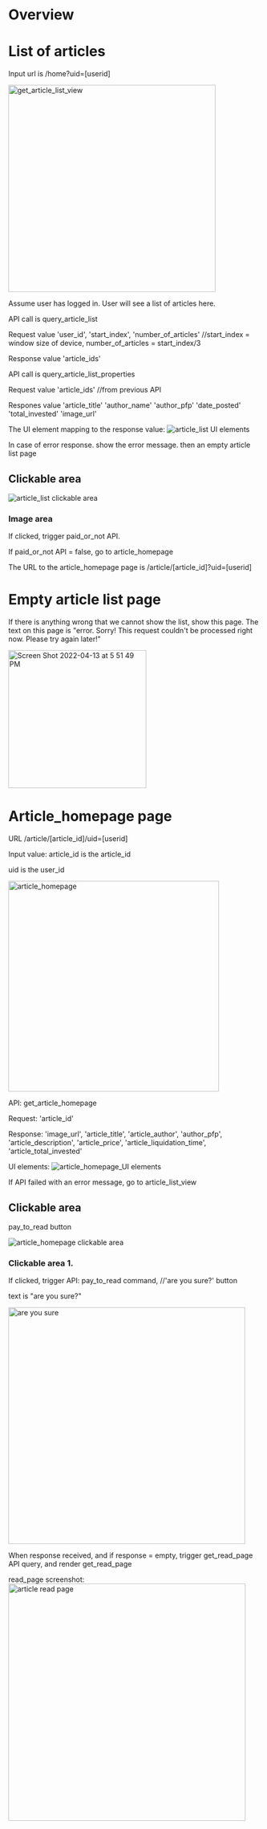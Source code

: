# Overview

# List of articles
Input url is /home?uid=[userid]

<img width="413" alt="get_article_list_view" src="https://user-images.githubusercontent.com/17632589/163287942-eb1ba918-756d-40c2-9fe5-b5de84098d96.png">

Assume user has logged in. User will see a list of articles here.

API call is 
query_article_list

Request value 'user_id', 'start_index', 'number_of_articles' //start_index = window size of device, number_of_articles = start_index/3

Response value 'article_ids' 

API call is 
query_article_list_properties

Request value 'article_ids' //from previous API

Respones value 'article_title' 'author_name' 'author_pfp' 'date_posted' 'total_invested' 'image_url'

The UI element mapping to the response value:
![article_list UI elements](https://user-images.githubusercontent.com/17632589/163289703-5ac353a4-500d-46f1-8f96-edb3b9fd318b.jpeg)


In case of error response. show the error message. then an empty article list page

## Clickable area 
![article_list clickable area](https://user-images.githubusercontent.com/17632589/163292189-bd1755cd-507e-416e-82f9-39ab6716466b.jpeg)

### Image area

If clicked, trigger paid_or_not API. 

If paid_or_not API = false, go to article_homepage

The URL to the article_homepage page is /article/[article_id]?uid=[userid]


# Empty article list page
If there is anything wrong that we cannot show the list, show this page.
The text on this page is "error. Sorry! This request couldn't be processed right now. Please try again later!"

<img width="275" alt="Screen Shot 2022-04-13 at 5 51 49 PM" src="https://user-images.githubusercontent.com/17632589/163292806-a1798f1e-9a38-4741-809a-b0535c8c3a1c.png">

# Article_homepage page

URL /article/[article_id]/uid=[userid]

Input value: article_id is the article_id

uid is the user_id

<img width="420" alt="article_homepage" src="https://user-images.githubusercontent.com/17632589/163291830-904ef29a-4128-4152-8253-59ae128daf44.png">

API: get_article_homepage

Request: 'article_id'

Response: 'image_url', 'article_title', 'article_author', 'author_pfp', 'article_description', 'article_price', 'article_liquidation_time', 'article_total_invested'

UI elements:
![article_homepage_UI elements](https://user-images.githubusercontent.com/17632589/163291846-afc8f054-d6a8-4df5-a4af-35cab5fea582.jpeg)


If API failed with an error message, go to article_list_view


## Clickable area

pay_to_read button

![article_homepage clickable area](https://user-images.githubusercontent.com/17632589/163291842-b3e7c0a0-3e47-478c-bee2-d3bfd2d5ba58.jpeg)


### Clickable area 1.
If clicked, trigger API: pay_to_read command, 
//'are you sure?' button

text is "are you sure?"

<img width="472" alt="are you sure" src="https://user-images.githubusercontent.com/17632589/163291813-0111bf74-5b2d-4a7b-b678-10e393be5a26.png">

When response received, and if response = empty, trigger get_read_page API query, and render get_read_page

read_page screenshot:
<img width="473" alt="article read page" src="https://user-images.githubusercontent.com/17632589/163291858-bb93fc56-3a41-4abf-b9c3-b0dbb3ac6594.png">

